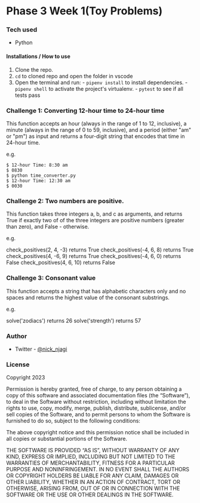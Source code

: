 # Phase 3 Week 1(Toy Problems)

### Tech used
 - Python

#### Installations / How to use
  1. Clone the repo.
  2. ```cd``` to cloned repo and open the folder in vscode
  2. Open the terminal and run:
    - ```pipenv install``` to install dependencies.
    - ```pipenv shell``` to activate the project's virtualenv. 
    - ```pytest``` to see if all tests pass


### Challenge 1: Converting 12-hour time to 24-hour time

This function accepts an hour (always in the range of 1 to 12, inclusive), a minute (always in the range of 0 to 59, inclusive), and a period (either "am" or "pm") as input and returns a four-digit string that encodes that time in 24-hour time.

e.g.
```
$ 12-hour Time: 8:30 am
$ 0830
$ python time_converter.py
$ 12-hour Time: 12:30 am
$ 0030
```

### Challenge 2: Two numbers are positive.

This function takes three integers a, b, and c as arguments, and returns True if exactly two of of the three integers are positive numbers (greater than zero), and False - otherwise.

e.g.

check_positives(2, 4, -3) returns True
check_positives(-4, 6, 8) returns True
check_positives(4, -6, 9) returns True
check_positives(-4, 6, 0) returns False
check_positives(4, 6, 10) returns False

### Challenge 3: Consonant value

This function accepts a string that has alphabetic characters only and no spaces and returns the highest value of the consonant substrings.

e.g.

solve('zodiacs') returns 26 
solve('strength') returns 57 

### Author

- Twitter - [@nick_njagi](https://www.twitter.com/nick_njagi)

### License
Copyright 2023 

Permission is hereby granted, free of charge, to any person obtaining a copy of this software and associated documentation files (the “Software”), to deal in the Software without restriction, including without limitation the rights to use, copy, modify, merge, publish, distribute, sublicense, and/or sell copies of the Software, and to permit persons to whom the Software is furnished to do so, subject to the following conditions:

The above copyright notice and this permission notice shall be included in all copies or substantial portions of the Software.

THE SOFTWARE IS PROVIDED “AS IS”, WITHOUT WARRANTY OF ANY KIND, EXPRESS OR IMPLIED, INCLUDING BUT NOT LIMITED TO THE WARRANTIES OF MERCHANTABILITY, FITNESS FOR A PARTICULAR PURPOSE AND NONINFRINGEMENT. IN NO EVENT SHALL THE AUTHORS OR COPYRIGHT HOLDERS BE LIABLE FOR ANY CLAIM, DAMAGES OR OTHER LIABILITY, WHETHER IN AN ACTION OF CONTRACT, TORT OR OTHERWISE, ARISING FROM, OUT OF OR IN CONNECTION WITH THE SOFTWARE OR THE USE OR OTHER DEALINGS IN THE SOFTWARE.